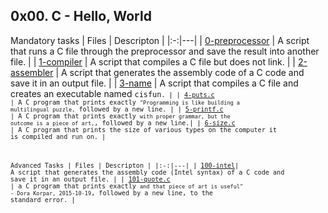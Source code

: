 ## 0x00. C - Hello, World

Mandatory tasks
|  Files |  Descripton |
|:-:|---|
|  [0-preprocessor](https://github.com/S-Osman4/alx-low_level_programming/blob/master/0x00-hello_world/0-preprocessor) |  A script that runs a C file through the preprocessor and save the result into another file.  |
|  [1-compiler](https://github.com/S-Osman4/alx-low_level_programming/blob/master/0x00-hello_world/1-compiler) | A script that compiles a C file but does not link. |
| [2-assembler](https://github.com/S-Osman4/alx-low_level_programming/blob/master/0x00-hello_world/2-assembler)  | A script that generates the assembly code of a C code and save it in an output file.  |
| [3-name](https://github.com/S-Osman4/alx-low_level_programming/blob/master/0x00-hello_world/3-name)  | A script that compiles a C file and creates an executable named <code>cisfun<code>.  |
|  [4-puts.c](https://github.com/S-Osman4/alx-low_level_programming/blob/master/0x00-hello_world/4-puts.c) | A C program that prints exactly <code>"Programming is like building a multilingual puzzle,</code> followed by a new line.  |
|  [5-printf.c](https://github.com/S-Osman4/alx-low_level_programming/blob/master/0x00-hello_world/5-printf.c) | A C program that prints exactly <code>with proper grammar, but the outcome is a piece of art,</code>, followed by a new line.|
| [6-size.c](https://github.com/S-Osman4/alx-low_level_programming/blob/master/0x00-hello_world/6-size.c) | A C program that prints the size of various types on the computer it is compiled and run on. |


Advanced Tasks
|  Files |  Descripton |
|:-:|---|
|  [100-intel](https://github.com/S-Osman4/alx-low_level_programming/blob/master/0x00-hello_world/100-intel)|  A script that generates the assembly code (Intel syntax) of a C code and save it in an output file. |
|  [101-quote.c](https://github.com/S-Osman4/alx-low_level_programming/blob/master/0x00-hello_world/101-quote.c) |  a C program that prints exactly <code>and that piece of art is useful" - Dora Korpar, 2015-10-19</code>, followed by a new line, to the standard error. |

